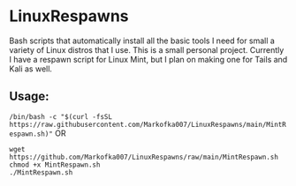 # LinuxRespawns
Bash scripts that automatically install all the basic tools I need for small a variety of Linux distros that I use.
This is a small personal project.
Currently I have a respawn script for Linux Mint, but I plan on making one for Tails and Kali as well.

## Usage:
`/bin/bash -c "$(curl -fsSL https://raw.githubusercontent.com/Markofka007/LinuxRespawns/main/MintRespawn.sh)"`
OR
```
wget https://github.com/Markofka007/LinuxRespawns/raw/main/MintRespawn.sh
chmod +x MintRespawn.sh
./MintRespawn.sh
```
